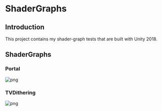 # ShaderGraphs

## Introduction
This project contains my shader-graph tests that are built with Unity 2018.

## ShaderGraphs
### Portal
![png](https://helloxiyou.cn/wget/ShaderGraphs/Portal.png)
### TVDithering
![png](https://helloxiyou.cn/wget/ShaderGraphs/TVDithering.png)
